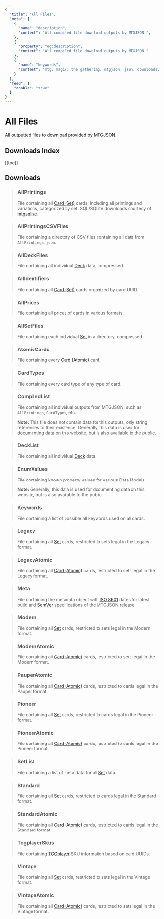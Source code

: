 ```yaml
---
{
  "title": "All Files",
  "meta": [
    {
      "name": "description",
      "content": "All compiled file download outputs by MTGJSON.",
    },
    {
      "property": "og:description",
      "content": "All compiled file download outputs by MTGJSON."
    },
    {
      "name": "keywords",
      "content": "mtg, magic: the gathering, mtgjson, json, downloads, download, files, all files",
    }
  ],
  "feed": {
    "enable": "true"
  }
}
---
```


# All Files

All outputted files to download provided by MTGJSON.

## Downloads Index

[[toc]]

## Downloads

> ### AllPrintings
> File containing all [Card (Set)](/data-models/card-set/) cards, including all printings and variations, categorized by set. SQL/SQLite downloads courtesy of [mtgsqlive](https://github.com/mtgjson/mtgsqlive).  
>
> <DownloadNativeSelect fileName='AllPrintings'/>

> ### AllPrintingsCSVFiles
> File containing a directory of CSV files containing all data from `AllPrintings.json`.
>
> <DownloadNativeSelect fileName='AllPrintingsCSVFiles'/>

> ### AllDeckFiles
> File containing all individual [Deck](/data-models/deck/) data, compressed.
>
> <DownloadNativeSelect fileName='AllDeckFiles'/>

> ### AllIdentifiers
> File containing all [Card (Set)](/data-models/card-set/) cards organized by card UUID.
>
> <DownloadNativeSelect fileName='AllIdentifiers'/>

> ### AllPrices
> File containing all prices of cards in various formats.
>
> <DownloadNativeSelect fileName='AllPrices'/>

> ### AllSetFiles
> File containing each individual [Set](/data-models/set) in a directory, compressed.
>
> <DownloadNativeSelect fileName='AllSetFiles'/>

> ### AtomicCards
> File containing every [Card (Atomic)](/data-models/card-atomic/) card.
>
> <DownloadNativeSelect fileName='AtomicCards'/>

> ### CardTypes
> File containing every card type of any type of card.
>
> <DownloadNativeSelect fileName='CardTypes'/>

> ### CompiledList
> File containing all individual outputs from MTGJSON, such as `AllPrintings`, `CardTypes`, etc.
>
> **Note:** This file does not contain data for this outputs, only string references to their existence. Generally, this data is used for documenting data on this website, but is also available to the public.
>
> <DownloadNativeSelect fileName='CompiledList'/>

> ### DeckList
> File containing all individual [Deck](/data-models/deck/) data.
>
> <DownloadNativeSelect fileName='DeckList'/>

> ### EnumValues
> File containing known property values for various Data Models.
>
> **Note:** Generally, this data is used for documenting data on this website, but is also available to the public.
>
> <DownloadNativeSelect fileName='EnumValues'/>

> ### Keywords
> File containing a list of possible all keywords used on all cards.
>
> <DownloadNativeSelect fileName='Keywords'/>

> ### Legacy
> File containing all [Set](/data-models/set/) cards, restricted to sets legal in the Legacy format.
>
> <DownloadNativeSelect fileName='Legacy'/>

> ### LegacyAtomic
> File containing all [Card (Atomic)](/data-models/card-atomic/) cards, restricted to sets legal in the Legacy format.
>
> <DownloadNativeSelect fileName='LegacyAtomic'/>

> ### Meta
> File containing the metadata object with [ISO 8601](https://www.iso.org/iso-8601-date-and-time-format.html) dates for latest build and [SemVer](https://semver.org/) specifications of the MTGJSON release.
>
> <DownloadNativeSelect fileName='Meta'/>

> ### Modern
> File containing all [Set](/data-models/set/) cards, restricted to sets legal in the Modern format.
>
> <DownloadNativeSelect fileName='Modern'/>

> ### ModernAtomic
> File containing all [Card (Atomic)](/data-models/card-atomic/) cards, restricted to sets legal in the Modern format.
>
> <DownloadNativeSelect fileName='ModernAtomic'/>

> ### PauperAtomic
> File containing all [Card (Atomic)](/data-models/card-atomic/) cards, restricted to cards legal in the Pauper format.
>
> <DownloadNativeSelect fileName='PauperAtomic'/>

> ### Pioneer
> File containing all [Set](/data-models/set/) cards, restricted to cards legal in the Pioneer format.
>
> <DownloadNativeSelect fileName='Pioneer'/>

> ### PioneerAtomic
> File containing all [Card (Atomic)](/data-models/card-atomic/) cards, restricted to cards legal in the Pioneer format.
>
> <DownloadNativeSelect fileName='PioneerAtomic'/>

> ### SetList
> File containing a list of meta data for all [Set](/data-models/set/) data.
>
> <DownloadNativeSelect fileName='SetList'/>

> ### Standard
> File containing all [Set](/data-models/set/) cards, restricted to cards legal in the Standard format.
>
> <DownloadNativeSelect fileName='Standard'/>

> ### StandardAtomic
> File containing all [Card (Atomic)](/data-models/card-atomic/) cards, restricted to cards legal in the Standard format.
>
> <DownloadNativeSelect fileName='StandardAtomic'/>

> ### TcgplayerSkus
> File containing [TCGplayer](https://www.tcgplayer.com/?partner=mtgjson&utm_campaign=affiliate&utm_medium=mtgjson&utm_source=mtgjson) SKU information based on card UUIDs.
>
> <DownloadNativeSelect fileName='TcgplayerSkus'/>

> ### Vintage
> File containing all [Set](/data-models/set/) cards, restricted to sets legal in the Vintage format.
>
> <DownloadNativeSelect fileName='Vintage'/>

> ### VintageAtomic
> File containing all [Card (Atomic)](/data-models/card-atomic/) cards, restricted to sets legal in the Vintage format.
>
> <DownloadNativeSelect fileName='VintageAtomic'/>
